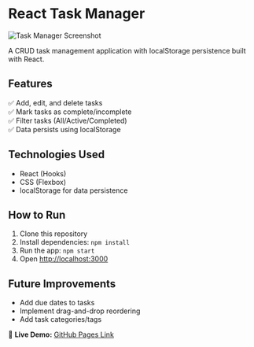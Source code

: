 # React Task Manager

![Task Manager Screenshot](./public/screenshot.png)

A CRUD task management application with localStorage persistence built with React.

## Features
✅ Add, edit, and delete tasks  
✅ Mark tasks as complete/incomplete  
✅ Filter tasks (All/Active/Completed)  
✅ Data persists using localStorage  

## Technologies Used
- React (Hooks)
- CSS (Flexbox)
- localStorage for data persistence

## How to Run
1. Clone this repository
2. Install dependencies: `npm install`
3. Run the app: `npm start`
4. Open [http://localhost:3000](http://localhost:3000)

## Future Improvements
- Add due dates to tasks
- Implement drag-and-drop reordering
- Add task categories/tags

🔗 **Live Demo:** [GitHub Pages Link](#)